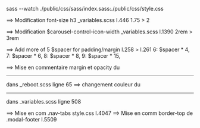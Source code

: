 sass --watch ./public/css/sass/index.sass:./public/css/style.css


<!-- edition de bootstrap -->

==> Modification font-size h3 _variables.scss l.446 1.75 > 2

==> Modification $carousel-control-icon-width _variables.scss l.1390 2rem > 3rem

==> Add more of 5 $spacer for padding/margin l.258 > l.261
        6: $spacer * 4,
        7: $spacer * 6,
        8: $spacer * 8,
        9: $spacer * 15,

==> Mise en commentaire margin et opacity du <hr> dans _reboot.scss ligne 65
==> changement couleur du <hr> dans _variables.scss ligne 508

==> Mise en com .nav-tabs style.css l.4047
==> Mise en comm border-top de .modal-footer l.5509